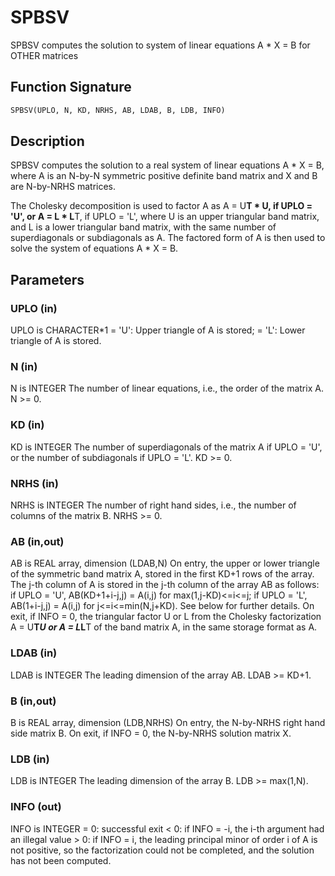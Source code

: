 # SPBSV

SPBSV computes the solution to system of linear equations A * X = B for OTHER matrices

## Function Signature

```fortran
SPBSV(UPLO, N, KD, NRHS, AB, LDAB, B, LDB, INFO)
```

## Description


 SPBSV computes the solution to a real system of linear equations
    A * X = B,
 where A is an N-by-N symmetric positive definite band matrix and X
 and B are N-by-NRHS matrices.

 The Cholesky decomposition is used to factor A as
    A = U**T * U,  if UPLO = 'U', or
    A = L * L**T,  if UPLO = 'L',
 where U is an upper triangular band matrix, and L is a lower
 triangular band matrix, with the same number of superdiagonals or
 subdiagonals as A.  The factored form of A is then used to solve the
 system of equations A * X = B.

## Parameters

### UPLO (in)

UPLO is CHARACTER*1 = 'U': Upper triangle of A is stored; = 'L': Lower triangle of A is stored.

### N (in)

N is INTEGER The number of linear equations, i.e., the order of the matrix A. N >= 0.

### KD (in)

KD is INTEGER The number of superdiagonals of the matrix A if UPLO = 'U', or the number of subdiagonals if UPLO = 'L'. KD >= 0.

### NRHS (in)

NRHS is INTEGER The number of right hand sides, i.e., the number of columns of the matrix B. NRHS >= 0.

### AB (in,out)

AB is REAL array, dimension (LDAB,N) On entry, the upper or lower triangle of the symmetric band matrix A, stored in the first KD+1 rows of the array. The j-th column of A is stored in the j-th column of the array AB as follows: if UPLO = 'U', AB(KD+1+i-j,j) = A(i,j) for max(1,j-KD)<=i<=j; if UPLO = 'L', AB(1+i-j,j) = A(i,j) for j<=i<=min(N,j+KD). See below for further details. On exit, if INFO = 0, the triangular factor U or L from the Cholesky factorization A = U**T*U or A = L*L**T of the band matrix A, in the same storage format as A.

### LDAB (in)

LDAB is INTEGER The leading dimension of the array AB. LDAB >= KD+1.

### B (in,out)

B is REAL array, dimension (LDB,NRHS) On entry, the N-by-NRHS right hand side matrix B. On exit, if INFO = 0, the N-by-NRHS solution matrix X.

### LDB (in)

LDB is INTEGER The leading dimension of the array B. LDB >= max(1,N).

### INFO (out)

INFO is INTEGER = 0: successful exit < 0: if INFO = -i, the i-th argument had an illegal value > 0: if INFO = i, the leading principal minor of order i of A is not positive, so the factorization could not be completed, and the solution has not been computed.

